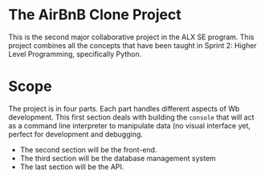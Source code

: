 # The AirBnB Clone Project

This is the second major collaborative project in the ALX SE program. This project combines all the concepts that have been taught in Sprint 2: Higher Level Programming, specifically Python.

# Scope

The project is in four parts. Each part handles different aspects of Wb development.
This first section deals with building the `console` that will act as a command line interpreter to manipulate data (no visual interface yet, perfect for development and debugging.

- The second section will be the front-end.
- The third section will be the database management system
- The last section will be the API.
